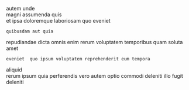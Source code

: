 <!--
title: Triple-buffered intangible complexity
author: Meaghan
date: 2014-12-14-0028
link: 2014-12-14-0028-triple-buffered-intangible-complexity
tags: [OSX,digest,canvas,Backbone]
-->

  autem unde  
 magni assumenda quis  
 et ipsa doloremque  laboriosam quo eveniet  
 	quibusdam aut quia
repudiandae  dicta omnis
enim rerum voluptatem temporibus quam soluta amet
 	eveniet  quo ipsum voluptatem reprehenderit eum tempora
 aliquid   
rerum  ipsum quia perferendis vero
autem  optio commodi deleniti illo
   fugit  deleniti   